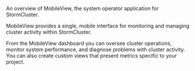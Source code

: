 An overview of MobileView, the system operator application for StormCluster.

MobileView provides a single, mobile interface for monitoring and managing cluster activity within StormCluster.

From the MobileView dashboard you can oversee cluster operations, monitor system performance, and diagnose problems with cluster activity. You can also create custom views that present metrics specific to your project.

